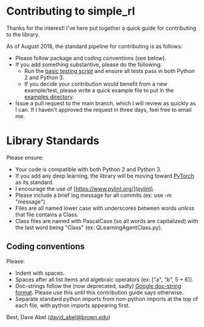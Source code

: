 # Contributing to simple_rl

Thanks for the interest! I've here put together a quick guide for contributing to the library.

As of August 2018, the standard pipeline for contributing is as follows:
  * Please follow package and coding conventions (see below).
  * If you add something substantive, please do the following:
    * Run the [basic testing script](https://github.com/david-abel/simple_rl/blob/master/tests/basic_test.py) and ensure all tests pass in both Python 2 and Python 3.
    * If you decide your contribution would benefit from a new example/test, please write a quick example file to put in the [examples directory](https://github.com/david-abel/simple_rl/tree/master/examples).
  * Issue a pull request to the main branch, which I will review as quickly as I can. If I haven't approved the request in three days, feel free to email me.

# Library Standards

Please ensure:
  * Your code is compatible with both Python 2 and Python 3.
  * If you add any deep learning, the library will be moving toward [PyTorch](https://pytorch.org/) as its standard.
  * I encourage the use of [https://www.pylint.org/](pylint).
  * Please include a brief log message for all commits (ex: use -m "message").
  * Files are all named lower case with underscores between words *unless* that file contains a Class.
  * Class files are named with PascalCase (so all words are capitalized) with the last word being "Class" (ex: QLearningAgentClass.py).

## Coding conventions

Please:
  * Indent with spaces.
  * Spaces after all list items and algebraic operators (ex: ["a", "b", 5 + 6]).
  * Doc-strings follow the (now deprecated, sadly) [Google doc-string format](https://google.github.io/styleguide/pyguide.html#Comments). Please use this until this contribution guide says otherwise.
  * Separate standard python imports from non-python imports at the top of each file, with python imports appearing first.

Best,
Dave Abel (david_abel@brown.edu)
